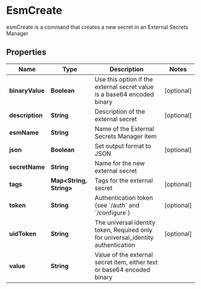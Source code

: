 

# EsmCreate

esmCreate is a command that creates a new secret in an External Secrets Manager
## Properties

Name | Type | Description | Notes
------------ | ------------- | ------------- | -------------
**binaryValue** | **Boolean** | Use this option if the external secret value is a base64 encoded binary |  [optional]
**description** | **String** | Description of the external secret |  [optional]
**esmName** | **String** | Name of the External Secrets Manager item | 
**json** | **Boolean** | Set output format to JSON |  [optional]
**secretName** | **String** | Name for the new external secret | 
**tags** | **Map&lt;String, String&gt;** | Tags for the external secret |  [optional]
**token** | **String** | Authentication token (see &#x60;/auth&#x60; and &#x60;/configure&#x60;) |  [optional]
**uidToken** | **String** | The universal identity token, Required only for universal_identity authentication |  [optional]
**value** | **String** | Value of the external secret item, either text or base64 encoded binary | 



